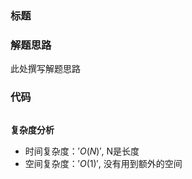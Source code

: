 ### 标题

### 解题思路
此处撰写解题思路

### 代码

```java

```

**复杂度分析**
- 时间复杂度：$'O(N)'$, N是长度
- 空间复杂度：$'O(1)'$, 没有用到额外的空间